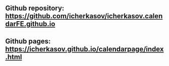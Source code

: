 ## Github repository: https://github.com/icherkasov/icherkasov.calendarFE.github.io
## Github pages: https://icherkasov.github.io/calendarpage/index.html